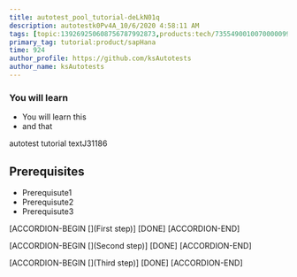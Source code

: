 ```yaml
---
title: autotest_pool_tutorial-deLkN01q
description: autotestk0Pv4A_10/6/2020 4:58:11 AM
tags: [topic:139269250608756787992873,products:tech/73554900100700000996,tutorial:experience/advanced]
primary_tag: tutorial:product/sapHana
time: 924
author_profile: https://github.com/ksAutotests
author_name: ksAutotests
---
```

### You will learn
- You will learn this
- and that

autotest tutorial textJ31186

## Prerequisites
- Prerequisute1
- Prerequisute2
- Prerequisute3

[ACCORDION-BEGIN [](First step)]
[DONE]
[ACCORDION-END]

[ACCORDION-BEGIN [](Second step)]
[DONE]
[ACCORDION-END]

[ACCORDION-BEGIN [](Third step)]
[DONE]
[ACCORDION-END]

